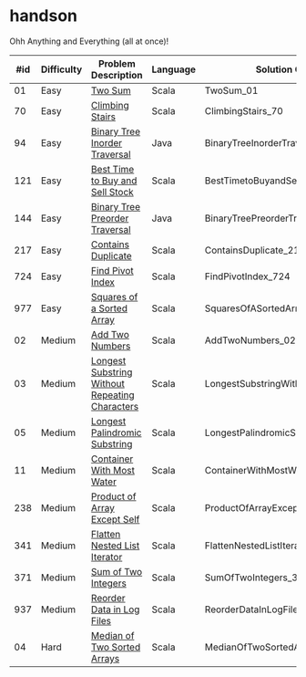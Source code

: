 # handson
Ohh Anything and Everything (all at once)!

| #id | Difficulty | Problem Description                                                                                                             | Language | Solution Class Name                      |
|-----|------------|---------------------------------------------------------------------------------------------------------------------------------|----------|------------------------------------------|
| 01  | Easy       | [Two Sum](https://leetcode.com/problems/two-sum/)                                                                               | Scala    | TwoSum_01                                |
| 70  | Easy       | [Climbing Stairs](https://leetcode.com/problems/climbing-stairs/)                                                               | Scala    | ClimbingStairs_70                        |
| 94  | Easy       | [Binary Tree Inorder Traversal](https://leetcode.com/problems/binary-tree-inorder-traversal/)                                   | Java     | BinaryTreeInorderTraversal_94            |
| 121 | Easy       | [Best Time to Buy and Sell Stock](https://leetcode.com/problems/best-time-to-buy-and-sell-stock/)                               | Scala    | BestTimetoBuyandSellStock_121            |
| 144 | Easy       | [Binary Tree Preorder Traversal](https://leetcode.com/problems/binary-tree-preorder-traversal/)                                 | Java     | BinaryTreePreorderTraversal_144          |
| 217 | Easy       | [Contains Duplicate](https://leetcode.com/problems/contains-duplicate/)                                                         | Scala    | ContainsDuplicate_217                    |
| 724 | Easy       | [Find Pivot Index](https://leetcode.com/problems/find-pivot-index/)                                                             | Scala    | FindPivotIndex_724                       |
| 977 | Easy       | [Squares of a Sorted Array](https://leetcode.com/problems/squares-of-a-sorted-array/)                                           | Scala    | SquaresOfASortedArray_977                |
| 02  | Medium     | [Add Two Numbers](https://leetcode.com/problems/add-two-numbers/)                                                               | Scala    | AddTwoNumbers_02                         |
| 03  | Medium     | [Longest Substring Without Repeating Characters](https://leetcode.com/problems/longest-substring-without-repeating-characters/) | Scala    | LongestSubstringWithoutRepeatingChars_03 |
| 05  | Medium     | [Longest Palindromic Substring](https://leetcode.com/problems/longest-palindromic-substring/)                                   | Scala    | LongestPalindromicSubstring_05           |
| 11  | Medium     | [Container With Most Water](https://leetcode.com/problems/container-with-most-water/)                                           | Scala    | ContainerWithMostWater_11                |
| 238 | Medium     | [Product of Array Except Self](https://leetcode.com/problems/product-of-array-except-self/)                                     | Scala    | ProductOfArrayExceptSelf_238             |
| 341 | Medium     | [Flatten Nested List Iterator](https://leetcode.com/problems/flatten-nested-list-iterator/)                                     | Scala    | FlattenNestedListIterator_341            |
| 371 | Medium     | [Sum of Two Integers](https://leetcode.com/problems/sum-of-two-integers/)                                                       | Scala    | SumOfTwoIntegers_371                     |
| 937 | Medium     | [Reorder Data in Log Files](https://leetcode.com/problems/reorder-data-in-log-files/)                                           | Scala    | ReorderDataInLogFiles_937                |
| 04  | Hard       | [Median of Two Sorted Arrays](https://leetcode.com/problems/median-of-two-sorted-arrays/)                                       | Scala    | MedianOfTwoSortedArrays_04               |